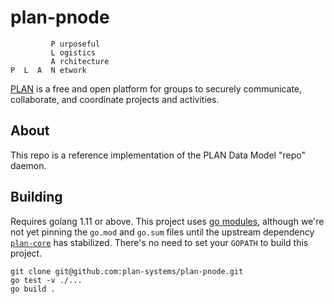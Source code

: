 # plan-pnode

```
         P urposeful
         L ogistics
         A rchitecture
P  L  A  N etwork
```

[PLAN](http://plan-systems.org) is a free and open platform for groups to securely communicate, collaborate, and coordinate projects and activities.

## About

This repo is a reference implementation of the PLAN Data Model "repo" daemon.


## Building

Requires golang 1.11 or above. This project uses [go modules](https://github.com/golang/go/wiki/Modules), although we're not yet pinning the `go.mod` and `go.sum` files until the upstream dependency [`plan-core`](https://github.com/plan-systems/plan-core) has stabilized. There's no need to set your `GOPATH` to build this project.

```
git clone git@github.com:plan-systems/plan-pnode.git
go test -v ./...
go build .
```
